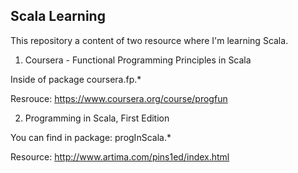 ## Scala Learning

This repository a content of two resource where I'm learning Scala.

1) Coursera - Functional Programming Principles in Scala

Inside of package coursera.fp.*

Resrouce: https://www.coursera.org/course/progfun

2) Programming in Scala, First Edition

You can find in package: progInScala.*

Resource: http://www.artima.com/pins1ed/index.html